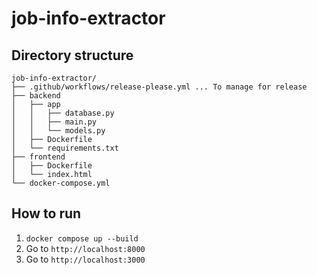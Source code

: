 # job-info-extractor

## Directory structure 
```
job-info-extractor/
├── .github/workflows/release-please.yml ... To manage for release
├── backend
│   ├── app
│   │   ├── database.py
│   │   ├── main.py
│   │   └── models.py
│   ├── Dockerfile
│   └── requirements.txt
├── frontend
│   ├── Dockerfile
│   └── index.html
└── docker-compose.yml
```

## How to run
1. `docker compose up --build`
2. Go to `http://localhost:8000`
3. Go to `http://localhost:3000`

